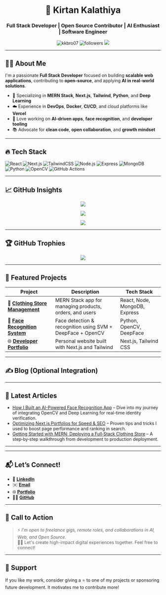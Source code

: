 <h1 align="center">🚀 Kirtan Kalathiya</h1>
<h3 align="center">Full Stack Developer | Open Source Contributor | AI Enthusiast | Software Engineer</h3>

<p align="center">
  <img src="https://komarev.com/ghpvc/?username=kkbro07&label=Profile%20Views&color=0e75b6&style=flat" alt="kkbro07" />
  <img src="https://img.shields.io/github/followers/kkbro07?label=Follow&style=social" alt="followers"/>
  <img src="https://img.shields.io/badge/Portfolio-%20kkbro07.vercel.app-%23008080?style=flat-square&logo=vercel&logoColor=white" />
</p>

---

## 👨‍💻 About Me  

I'm a passionate **Full Stack Developer** focused on building **scalable web applications**, contributing to **open-source**, and applying **AI in real-world solutions**.

- 🔧 Specializing in **MERN Stack**, **Next.js**, **Tailwind**, **Python**, and **Deep Learning**
- ☁️ Experience in **DevOps**, **Docker**, **CI/CD**, and cloud platforms like **Vercel**
- 🧠 Love working on **AI-driven apps**, **face recognition**, and **developer tooling**
- 📚 Advocate for **clean code**, **open collaboration**, and **growth mindset**

---

## 🔥 Tech Stack

![React](https://img.shields.io/badge/-React-black?style=flat-square&logo=react)
![Next.js](https://img.shields.io/badge/-Next.js-black?style=flat-square&logo=next.js)
![TailwindCSS](https://img.shields.io/badge/-TailwindCSS-06B6D4?style=flat-square&logo=tailwind-css)
![Node.js](https://img.shields.io/badge/-Node.js-black?style=flat-square&logo=node.js)
![Express](https://img.shields.io/badge/-Express-black?style=flat-square&logo=express)
![MongoDB](https://img.shields.io/badge/-MongoDB-black?style=flat-square&logo=mongodb)
![Python](https://img.shields.io/badge/-Python-black?style=flat-square&logo=python)
![OpenCV](https://img.shields.io/badge/-OpenCV-5C3EE8?style=flat-square&logo=opencv)
![GitHub Actions](https://img.shields.io/badge/-GitHub%20Actions-2088FF?style=flat-square&logo=github-actions)

---

## 📈 GitHub Insights

<p align="center">
  <img src="https://github-readme-stats.vercel.app/api?username=kkbro07&show_icons=true&theme=tokyonight&hide_border=true" />
</p>
<p align="center">
  <img src="https://github-readme-streak-stats.herokuapp.com/?user=kkbro07&theme=tokyonight&hide_border=true" />
</p>
<p align="center">
  <img src="https://github-readme-stats.vercel.app/api/top-langs/?username=kkbro07&layout=compact&theme=tokyonight&hide_border=true" />
</p>

---

## 🏆 GitHub Trophies

<p align="center">
  <img src="https://github-profile-trophy.vercel.app/?username=kkbro07&theme=flat&margin-w=15&margin-h=15" />
</p>

---

## 🚀 Featured Projects

| Project | Description | Tech Stack |
|--------|-------------|------------|
| 🔷 [**Clothing Store Management**](https://github.com/kkbro07/cloth-shop.git) | MERN Stack app for managing products, orders, and users | React, Node, MongoDB, Express |
| 🔶 [**Face Recognition System**](https://github.com/kkbro07/Face-Recognition) | Face detection & recognition using SVM + DeepFace + OpenCV | Python, OpenCV, DeepFace |
| 🌐 [**Developer Portfolio**](https://github.com/kkbro07/portfolio) | Personal website built with Next.js and Tailwind | Next.js, Tailwind CSS |

---

## ✍️ Blog (Optional Integration)
---

## 📝 Latest Articles

* [How I Built an AI-Powered Face Recognition App](link) – Dive into my journey of integrating OpenCV and Deep Learning for real-time identity verification.
* [Optimizing Next.js Portfolios for Speed & SEO](link) – Proven tips and tricks I used to boost page performance and ranking in search.
* [Getting Started with MERN: Deploying a Full‑Stack Clothing Store](link) – A step‑by‑step walkthrough from development to production deployment.

---

---

## 📬 Let’s Connect!

- 💼 [**LinkedIn**](https://www.linkedin.com/in/kirtankalathiya)
- ✉️ [**Email**](mailto:21bmiit110@gmail.com)
- 🌐 [**Portfolio**](https://kkbro07.vercel.app)
- 🧑‍💻 [**GitHub**](https://github.com/kkbro07)

---

## 📣 Call to Action

> ⚡️ *I’m open to freelance gigs, remote roles, and collaborations in AI, Web, and Open Source.*  
> 👨‍🚀 Let's create high-impact digital experiences together. Feel free to connect!

---

## 🙏 Support

If you like my work, consider giving a ⭐ to one of my projects or sponsoring future development. It motivates me to contribute more!

